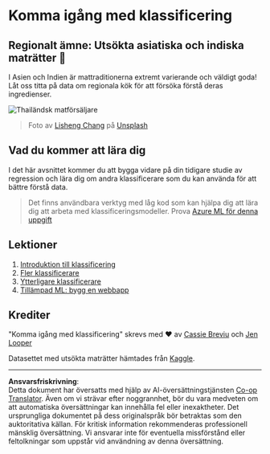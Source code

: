 <!--
CO_OP_TRANSLATOR_METADATA:
{
  "original_hash": "74e809ffd1e613a1058bbc3e9600859e",
  "translation_date": "2025-09-05T21:49:04+00:00",
  "source_file": "4-Classification/README.md",
  "language_code": "sv"
}
-->
# Komma igång med klassificering

## Regionalt ämne: Utsökta asiatiska och indiska maträtter 🍜

I Asien och Indien är mattraditionerna extremt varierande och väldigt goda! Låt oss titta på data om regionala kök för att försöka förstå deras ingredienser.

![Thailändsk matförsäljare](../../../4-Classification/images/thai-food.jpg)
> Foto av <a href="https://unsplash.com/@changlisheng?utm_source=unsplash&utm_medium=referral&utm_content=creditCopyText">Lisheng Chang</a> på <a href="https://unsplash.com/s/photos/asian-food?utm_source=unsplash&utm_medium=referral&utm_content=creditCopyText">Unsplash</a>
  
## Vad du kommer att lära dig

I det här avsnittet kommer du att bygga vidare på din tidigare studie av regression och lära dig om andra klassificerare som du kan använda för att bättre förstå data.

> Det finns användbara verktyg med låg kod som kan hjälpa dig att lära dig att arbeta med klassificeringsmodeller. Prova [Azure ML för denna uppgift](https://docs.microsoft.com/learn/modules/create-classification-model-azure-machine-learning-designer/?WT.mc_id=academic-77952-leestott)

## Lektioner

1. [Introduktion till klassificering](1-Introduction/README.md)
2. [Fler klassificerare](2-Classifiers-1/README.md)
3. [Ytterligare klassificerare](3-Classifiers-2/README.md)
4. [Tillämpad ML: bygg en webbapp](4-Applied/README.md)

## Krediter

"Komma igång med klassificering" skrevs med ♥️ av [Cassie Breviu](https://www.twitter.com/cassiebreviu) och [Jen Looper](https://www.twitter.com/jenlooper)

Datasettet med utsökta maträtter hämtades från [Kaggle](https://www.kaggle.com/hoandan/asian-and-indian-cuisines).

---

**Ansvarsfriskrivning**:  
Detta dokument har översatts med hjälp av AI-översättningstjänsten [Co-op Translator](https://github.com/Azure/co-op-translator). Även om vi strävar efter noggrannhet, bör du vara medveten om att automatiska översättningar kan innehålla fel eller inexaktheter. Det ursprungliga dokumentet på dess originalspråk bör betraktas som den auktoritativa källan. För kritisk information rekommenderas professionell mänsklig översättning. Vi ansvarar inte för eventuella missförstånd eller feltolkningar som uppstår vid användning av denna översättning.